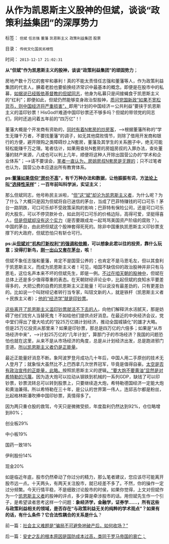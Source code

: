 # 从作为凯恩斯主义股神的但斌，谈谈“政策利益集团”的深厚势力

标签： `但斌` `任志强` `董藩` `凯恩斯主义` `政策利益集团` `股票` 

目录： `传统文化国民劣根性`

时间： `2013-12-17 21:02:31`

**从“但斌”作为凯恩斯主义的股神，谈谈“政策利益集团”的顽固势力**；

房地产数十万亿的套牢和暴利！真的不能太责怪任志强和董藩等人，作为政策利益集团的代言人，腆着老脸也要偷换经济常识中最基本的概念。即便是在股市中的私募，[如据说已经贩依基督教的但斌同志](../../../2012/1/10/机构型股神的“谷物法”，政治型股神和孔庆东老师.md)，他身为私募只是间接蝇食于凯恩斯主义的“红利”；即便如此，但斌仍然能够变身政治型股神，[质问党国新政“如果不宽松货币，则中国经济将严重损害”，](../../../2012/3/14/总理要禁毒，机构毒瘾大发作！.md)即用“计划的中国经济＝公共利益”要挟于凯恩斯主义的滥印钞票！HisGod!!难道中国印钞票还不够多吗？但斌的带领党的同志们，同时还追问着五年前的“四万亿”！!

董藩大概是个开发商有资助的，[同时有着N套房的炒房客](../../../2013/2/7/N多套房不是罪恶，暴露了“刚性需求”是什么玩意！.md)，——>根据董藩所称的“学生无赚千万者，不要找董藩”的调子，如无其他腐败情节，则除了借用开发商和银行的方便，避开限购之类障碍炒上N套房，董藩及其学生的关系圈子中，绝无可能轻松能赚千万之理。笔者估计，如果用查处N套房的房姐房叔的入罪办法，查处董藩的财产来源，八成也可以判上几年，顺便将这种人开除出国营公办的“学术和企业体系”；——>请不要误会，[笔者一直认为，房姐房叔N套房是无罪的](../../../2013/2/6/N多套房不是腐败，不是犯罪，甚至不是灰色收入.md)；只不过笔者也认为，国营公办本应退出所有教育体系。

**ps:[董藩如果信仰“房价不高](../../../2013/9/27/董藩教授的反证了社会主义荒谬绝伦，可能证明了他是大英雄.md)”，有千万种办法和数据，让他振振有词，方[法论上叫“选择性采样](../../../2009/10/17/主流经济学家的选择性阉割.md)”**；**一百年前叫科学派，实证主义**；

那么但斌同志，他号称民主派啦，“[但”这“斌”却沦为凯恩斯主义者](../../../2012/1/9/股神秘笈“廉价资金就是生命”.md)，为什么呢？为了什么？大概只是因为但斌将自已迷信的茅台，当成了巴菲特赚钱的可口可乐！茅台一路阴跌，可口可乐却不受政策采购的影响；巴菲特有保险公司，还是可口可乐的大股东，可以不停贷款补仓，如此则可口可乐的价格边际，高得可爱，坚挺得喜人。[但是但斌却没有这个实力](../../../2012/12/4/迷信技术分析的股民，类似于宗教迷信的自我麻痹.md)（是否要跟成龙一起骂骂美国资产阶级的腐败？）。中国的茅台，由此把但斌这个股神套得死死的。除非中国重执凯恩斯主义印钞票支撑下的大政府，但斌恐怕只有斩仓可行。

**ps:从[但斌对“机构打新权利”的强调和依赖](../../../2012/1/11/炒股看股民的民主素质.md)，可以想象此君以往的投资，靠什么玩意；没得打新鸟，[刚一出山又套在茅台](../../../2012/3/8/茅台的神话和现实中的茅台.md)，咳**！

但斌不象任志强和董藩，肯定不是国营公养的；也肯定不是马恩毛左，但以其食利于凯恩斯主义，而成为凯恩斯主义者！可见，咱国不缺信仰的政治股神并非只有马恩毛，这位名声本来不坏的但斌先生，即是一例。[不过在咱天朝的股神中](../../../2012/1/12/新股强制市盈率越低，二级市场失血越大.md)，但斌在总体上还是多少值得尊重的表态。在天朝财经评论业中，比起但斌的良知水平要差得多的，大把公费的自费的凯恩斯主义正能量！可以说没有最差劲的，只有更差劲的。比如说一个叫财经记者转行当专家，叫钮文新的人，就是铁杆（凯恩斯主义者＋民族主义者）；[他的“经济学”就是印钞票](../../../2013/4/10/“得过且过，那管日后洪水滔天”是中国社会的共识；.md)。

[这些离开了凯恩斯主义滥印钞票就活不下去的人](../../../2013/4/10/“得过且过，那管日后洪水滔天”是中国社会的共识；.md)，向他们解释洪水活腻天，那是妨碍了他们找穷人当替死鬼！不如给他们提供点好消息。在最近的中央经济会议，党中堂们得出了傻大哈式的“投25万亿搞计划经济，推动全国城镇化”的雄才大略。但是25万亿投资从那里来？如果是印钞票，那总是四万亿的六倍多；如果是“从市场经济中来”，——>计划25万亿的“几年计划”，算那门子的市场经济？我国的问题恐怕也就在这里，从来不是从市场经济的角度，总是从计划经济出发，总是跑进邪门歪道。[所以凯恩斯主义者仍是正能量](../../../2013/4/7/假如扔开真理问假如……将是何等样的灾难？！.md)。

最近正能量好消息不断。象阿波罗登月成功几十年后，中国人用二手原创的技术无人登月了；就象恒大虽然比不上巴西拿几次世界冠军，毕竟是值得自豪。[太空是否有政治宣传的正能量，此略。](../../../2008/9/25/人类为什么要移民太空？人类为什么要移民？.md)按照凯恩斯主义的逻辑[，“要大炮不要黄油”显然是对希特勒的污蔑](../../../2010/7/7/不要象希特勒先生一样用心良苦.md)。因为造大炮可以拉动从钢铁到机械的一系列GDP，缺钱了可以印钞票，钞票流转总可以转到股票上，只要继续造大炮，希特勒德国经济一定能大炮和黄油兼得。所以希特勒在三十年，是公认的世界第一伟人，连邱吉尔都是粉丝，比起格林斯潘吹捧中国印钞票，真情得多了。

因为两只重仓股的救驾，今天只是微微受损，年度盈利仍然达到92%，仓位略增到80%；

创业板29%

中小板19%

国药一致18%

伊利股份14%

现金20%

如是临近年底，股市仍然牵动了你过分的精力，那么笔者建议，您应该尽可能离开股市远一点。十天两头，有两天关注股市，就已经差不多了。不然，你的操作一定过分频繁。今天行情平稳，不是细致讨论股市的时侯，如果你觉得，上文对但斌作为一个[凯恩斯主义者](../../../2013/4/1/高连奎“弗里德曼”的稻草人.md)的股神的评点，多少算是牵涉股市的话。用但斌先生作一个引子，是希望读者思考这样一个问题：**象经济学，金融学，证券学……，所有这些与政策利益相关的领域，是否存在“与政策利益无关的纯粹的学术观点”？如果有的话，有什么条件？它合法性耦合的关系是什么**？



前一篇：[社会主义难题是“骗局不可避免地破产后，如何收场？”](../../../2013/12/17/社会主义难题是“骗局不可避免地破产后，如何收场？”.md)

后一篇：[安史之乱的根本原因是国防成本过高，类同于罗马帝国的衰亡；](../../../2013/12/18/安史之乱的根本原因是国防成本过高，类同于罗马帝国的衰亡；.md)